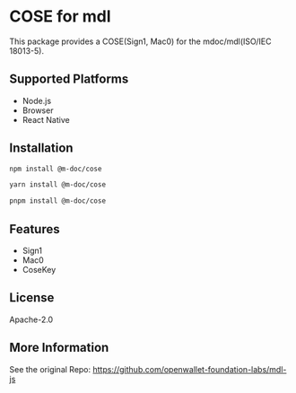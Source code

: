 # COSE for mdl

This package provides a COSE(Sign1, Mac0) for the mdoc/mdl(ISO/IEC 18013-5).

## Supported Platforms

- Node.js
- Browser
- React Native

## Installation

```bash
npm install @m-doc/cose
```

```bash
yarn install @m-doc/cose
```

```bash
pnpm install @m-doc/cose
```

## Features

- Sign1
- Mac0
- CoseKey

## License

Apache-2.0

## More Information

See the original Repo: https://github.com/openwallet-foundation-labs/mdl-js
